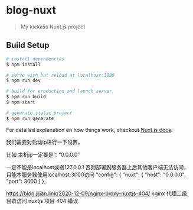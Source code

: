 # blog-nuxt

> My kickass Nuxt.js project

## Build Setup

``` bash
# install dependencies
$ npm install

# serve with hot reload at localhost:3000
$ npm run dev

# build for production and launch server
$ npm run build
$ npm start

# generate static project
$ npm run generate
```

For detailed explanation on how things work, checkout [Nuxt.js docs](https://nuxtjs.org).

我们需要对启动ip进行一下设置。

比如 主机ip一定要是：“0.0.0.0” 

一定不能是localhost或者127.0.0.1 否则部署到服务器上后其他客户端无法访问，只能本服务器使用localhost:3000访问
"config": {
    "nuxt": {
      "host": "0.0.0.0",
      "port": 3000
    }
},

https://blog.jijian.link/2020-12-09/nginx-proxy-nuxtjs-404/
nginx 代理二级目录访问 nuxtjs 项目 404 错误
